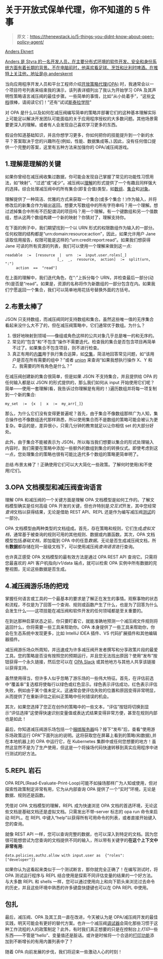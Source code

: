 # 关于开放式保单代理，你不知道的 5 件事

> 原文：<https://thenewstack.io/5-things-you-didnt-know-about-open-policy-agent/>

[](https://www.linkedin.com/in/anderseknert/)

[Anders Eknert](https://www.linkedin.com/in/anderseknert/)

[Anders 是 Styra 的一名开发人员，在主要分布式环境的软件开发、安全和身份系统方面有着长期的背景。不在电脑前时，他喜欢看足球、烹饪和比利时啤酒。在推特上关注他，地址是@ anderskernt](https://www.linkedin.com/in/anderseknert/)

当向应用程序开发人员和平台工程师介绍[开放策略代理(OPA)](https://blog.styra.com/blog/what-is-open-policy-agent?utm_campaign=MKT%202020-12-16%20The%20New%20Stack%20sponsorship&utm_source=byline) 时，我通常会以一个项目符号列表来结束我的演示，该列表详细列出了我认为开始学习 OPA 及其声明性策略语言减压阀的最佳步骤。一些简单的事情，比如“从小处着手”，“这些[文档](https://www.openpolicyagent.org/docs/latest/)很棒，请阅读它们！”还有“试试[斯泰拉学院](https://academy.styra.com/)”

对 OPA 是什么以及如何在减压阀编写简单的策略并部署它们的这种基本理解实际上可能足以解决开发团队可能面临的关于应用程序授权的大多数问题。其他场景需要更深入的理解。或者有人会发现自己喜欢学习更多的东西。

假设你知道基础知识，并且你想学习更多，你如何把你的技能提升到一个新的水平？答案取决于您的兴趣所在(例如，性能、数据集成等。).因此，没有任何借口提供一个完整的答案，这里有五种方法来加强你的 OPA/减压阀游戏。

## 1.理解是理解的关键

如果你曾经在减压阀收集过数据，你可能会发现自己掌握了常见的功能性习惯用法，如“映射”、“过滤”或“减少”。减压阀以[理解](https://www.openpolicyagent.org/docs/latest/policy-language/#comprehensions)的形式提供了一个有趣且同样强大的选择。综合处理减压阀中的所有集合(即复合值)类型，如[数组](https://www.openpolicyagent.org/docs/latest/policy-language/#array-comprehensions)、[集合](https://www.openpolicyagent.org/docs/latest/policy-language/#set-comprehensions)和[对象](https://www.openpolicyagent.org/docs/latest/policy-language/#object-comprehensions)。

理解提供了一种简洁、优雅的方式来获取一个集合(或多个集合！)作为输入，并将修改后的新集合作为输出返回。想要大写数组中的所有字符串吗？用一个理解。想过滤掉集合中所有不匹配谓词的项目吗？用一个理解。有一个键数组和另一个值数组，想从这两个数组构建一个新的映射？你猜对了，理解支持你。

在下面的例子中，我们期望找到一个以 URN 形式的权限数组作为输入的一部分。任何权限的结构都是“urn:domain:resource:action”，因此，如果允许用户 Jane 读取信用报告，权限可能是这样的:“urn:credit:report:read”。如果我们想获得 Jane 可读的所有资源的列表，我们可以使用一个理解来做到这一点:

```
readable  :=  [resource  |  urn  :=  input.user.roles[_]
                        [_,  _,  resource,  action]  :=  split(urn,  ":")
     action  ==  "read"]

```

在上面的理解中，我们迭代角色，在“:”上拆分每个 URN，并检查最后一部分(动作)是否是“read”。如果是，资源的名称将作为新数组的一部分包含在内。如果我们宁愿返回一个集合，我们可以简单地用花括号替换外面的方括号。

## 2.布景太棒了

JSON 只支持数组，而减压阀同时支持数组和集合。虽然这些唯一值的无序集合看起来没什么大不了的，但在减压阀策略中，它们通常优于数组。为什么？

1.  很好地映射到领域——像组或角色这样的公共对象几乎总是唯一的和无序的。
2.  常见的“包含”和“不包含”操作不需要迭代。检查我的集合是否包含项目再简单不过了。如果集合不包含项目，则不进行检查。
3.  真正有用的[内置](https://www.openpolicyagent.org/docs/latest/policy-reference/#sets-2)用于执行集合运算，如[交集](https://en.wikipedia.org/wiki/Intersection_(set_theory))，简洁地回答常见问题，如“该用户是否在所有需要的组中？”或者 [union](https://en.wikipedia.org/wiki/Union_(set_theory)) 来查询“如果我想执行操作 X、Y 和 Z，我需要的所有角色是什么？”

在减压阀创建新的集合很简单，但是如果 JSON 不支持集合，并且提供给 OPA 的任何输入都是以 JSON 的形式提供的，那么我们如何从 input 开始使用它们呢？简单——使用一套理解(看，我告诉过你理解是有用的！)遍历数组并将每一项复制到一个新的集合:

```
my_set  :=  {x  |  x  :=  my_arr[_]}

```

那么，为什么它们没有变得更普遍呢？首先，由于集合不像数组那样广为人知，集合操作也不像数组迭代那样熟悉，所以使用集合而不是数组的策略可能会被认为更复杂。幸运的是，差异很小，只需几分钟的教育就足以让你相信 set 的大部分好处。

此外，由于集合不能被表示为 JSON，所以每当我们想要以集合的形式处理输入内容时，我们需要在策略中添加一些额外的数组到集合的转换仪式。即使考虑到这一点，您处理集合的策略也很有可能比迭代多个数组的策略更简单明了。

总结:布景太棒了！正确使用它们可以大大简化一些政策。了解何时使用(和不使用)它们。

## 3.OPA 文档模型和减压阀查询语言

理解 OPA 和减压阀的一个关键方面是理解 OPA 文档模型是如何工作的。了解文档模型确实是任何高级 OPA 开发的关键，但也许特别是*交互式*开发，其中您经常*查询*文档以获得结果，无论是借助 REST API、REPL 还是作为编写减压阀[测试](https://www.openpolicyagent.org/docs/latest/policy-testing/)的一部分。

OPA 文档模型由两种类型的文档组成。首先，存在策略和规则，它们生成*虚拟文档*，通常基于被查询的规则可用的其他规则、数据或内置函数。其次，OPA 文档模型包括*基础文档*，即加载到 OPA 中的任意*数据*。无论是否生成减压阀文档，所有**数据**都存储在同一层级文档下，可以使用减压阀*查询语言*进行查询。

也许真正感受 OPA 文档模型的最有效方法是通过 OPA REST API 查询它。只需将您最喜欢的 API 客户机指向/v1/data 端点，就可以检索 OPA 实例中所有数据的完整视图，无论这些数据是否生成。

## 4.减压阀游乐场的把戏

掌握任何语言或工具的一个最基本的要求是了解正在发生的事情。观察事物的状态和流程，不仅是为了回答一个查询、规则或函数产生了什么，也是为了回答为什么会发生什么——这项技能在减压阀和软件开发的任何领域都是至关重要的。

在到达那种启蒙状态之前，你只要盯着它，就能准确地预测一个减压阀文件规则将返回什么，你将需要一些工具来帮助你。OPA 本身提供了一些工具来帮助你，你会在生态系统中发现更多，比如 IntelliJ IDEA 插件、VS 代码扩展插件和其他编辑器插件。

减压阀游乐场众所周知，并迅速成为许多减压阀开发者撰写和分享政策片段的最爱工具。您的策略是否没有按照您的预期运行，并且您无法找出原因？使用“发布”按钮获得一个永久链接，然后您可以在 [OPA Slack](https://slack.openpolicyagent.org/) 或其他地方与其他人共享该链接以获得支持。

虽然使用得当，但许多人似乎忽略了游乐场的一些伟大特征。首先，在评估前选中“覆盖率”复选框将使每行以绿色或红色显示。绿色表示评估成功，红色表示评估失败，例如由于某个值未定义。这通常会使评估失败的位置和原因变得非常明显，从而提供了在重新评估之前纠正策略中任何错误的机会。

其次，如果您选择了您正在创作的策略中的一些文本，“评估”按钮将切换到显示“评估选择”这使得快速识别变量值或表达式结果变得非常方便，甚至在规则内部也是如此！

最后，你知道减压阀游乐场包括一个[捆绑服务器](https://www.openpolicyagent.org/docs/latest/management-bundles/)吗？按下“发布”后，查看“使用游乐场政策运行 OPA”下面列出的说明。这将获取您在屏幕上看到的策略(和数据),并在本地机器上的 OPA 中运行它，在 Kubernetes 集群中或任何您想要的地方！虽然这显然不是为了生产使用，但这是一个将操场代码快速转移到真实应用程序中进行测试的好方法。

## 5.REPL 岩石

OPA REPL(Read-Evaluate-Print-Loop)可能不如操场那样广为人知或使用，但对探索性政策制定非常有用，它为从内部查询 OPA 提供了一个“实时”环境，无论是数据、规则还是函数。

凭借对 OPA 文档模型的理解，REPL 成为快速浏览 OPA 文档的首选环境，无论这些文档是基础文档还是虚拟文档。只需发出不带–server 标志的 opa run 命令来启动 REPL。在 REPL 中键入“help”以获得所有可用命令的列表，或者直接开始键入您的查询。

就像 REST API 一样，您可以查询完整的数据，也可以深入到特定的文档。因为您很可能想尝试为您查询的文档提供不同的输入，所以带有关键字的**在这个上下文中非常有用:** 

```
data.policies.authz.allow with input.user as  {"roles":  ["developer"]}

```

如果你认为这看起来类似于一个测试断言，那你就完全正确了！在编写测试时，将 OPA 测试运行程序与 REPL 结合使用是探索不同评估变量的结果的一个好方法。与大多数 REPL 和 shells 一样，您可以通过使用向上和向下箭头来浏览过去命令的历史，并且这些环境中熟悉的许多键盘快捷键也可以在 OPA REPL 中使用。

## 包扎

最后，减压阀、OPA 及其工具一直在改进，今天被认为是 OPA/减压阀开发的最佳实践，明天可能会有更好的替代方案。也许一个减压阀[调试器](https://github.com/open-policy-agent/opa/issues/3191)会简化那些习惯于这种工作流程的人的政策制定？此外，有时我们真正想要的只是在控制台上*打印*一些东西——不管是“hello”、变量值还是脏话。或许是时候将一个合适的[打印功能](https://github.com/open-policy-agent/opa/issues/3319)添加到不断增长的有用内置列表中了？

随着 OPA 向前发展的步伐，我们将迎来一些激动人心的时刻！

<svg xmlns:xlink="http://www.w3.org/1999/xlink" viewBox="0 0 68 31" version="1.1"><title>Group</title> <desc>Created with Sketch.</desc></svg>